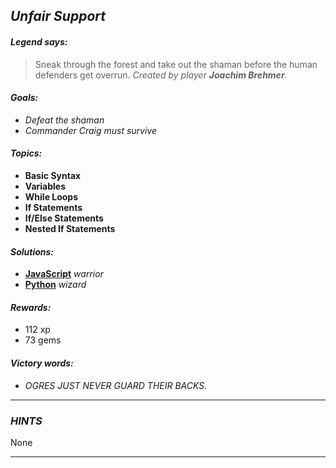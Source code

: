 ## _Unfair Support_

#### _Legend says:_
> Sneak through the forest and take out the shaman before the human defenders get overrun. _Created by player **Joachim Brehmer**._

#### _Goals:_
+ _Defeat the shaman_
+ _Commander Craig must survive_

#### _Topics:_
+ **Basic Syntax**
+ **Variables**
+ **While Loops**
+ **If Statements**
+ **If/Else Statements**
+ **Nested If Statements**

#### _Solutions:_
+ **[JavaScript](unfair.js)** _warrior_
+ **[Python](unfair.py)** _wizard_

#### _Rewards:_
+ 112 xp
+ 73 gems

#### _Victory words:_
+ _OGRES JUST NEVER GUARD THEIR BACKS._

___

### _HINTS_

None

___
